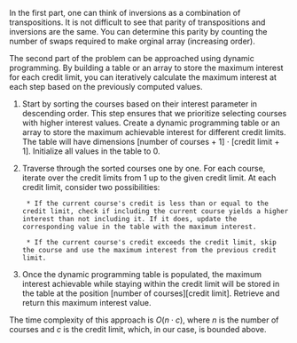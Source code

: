 In the first part, one can think of inversions as a combination of transpositions. It is not difficult to see that parity of transpositions and inversions are the same. You can determine this parity by counting the number of swaps required to make orginal array (increasing order).

The second part of the problem can be approached using dynamic programming. By building a table or an array to store the maximum interest for each credit limit, you can iteratively calculate the maximum interest at each step based on the previously computed values.

1. Start by sorting the courses based on their interest parameter in descending order. This step ensures that we prioritize selecting courses with higher interest values. Create a dynamic programming table or an array to store the maximum achievable interest for different credit limits. The table will have dimensions [number of courses $+$ $1$] $\cdot$ [credit limit $+$ $1$]. Initialize all values in the table to $0$.

2. Traverse through the sorted courses one by one. For each course, iterate over the credit limits from $1$ up to the given credit limit. At each credit limit, consider two possibilities:
        
        * If the current course's credit is less than or equal to the credit limit, check if including the current course yields a higher interest than not including it. If it does, update the corresponding value in the table with the maximum interest.

        * If the current course's credit exceeds the credit limit, skip the course and use the maximum interest from the previous credit limit.

3. Once the dynamic programming table is populated, the maximum interest achievable while staying within the credit limit will be stored in the table at the position [number of courses][credit limit]. Retrieve and return this maximum interest value.

The time complexity of this approach is $O(n \cdot c)$, where $n$ is the number of courses and $c$ is the credit limit, which, in our case, is bounded above.
